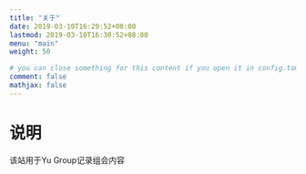 ```yaml
---
title: "关于"
date: 2019-03-10T16:29:52+08:00
lastmod: 2019-03-10T16:30:52+08:00
menu: "main"
weight: 50

# you can close something for this content if you open it in config.toml.
comment: false
mathjax: false
---
```


# 说明

该站用于Yu Group记录组会内容

